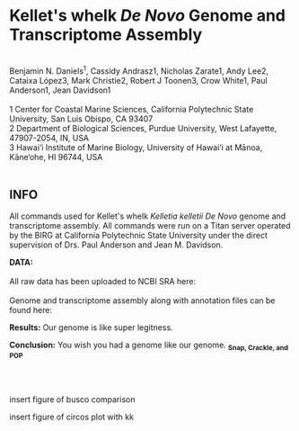 # Kellet's whelk *De Novo* Genome and Transcriptome Assembly
<br>
Benjamin N. Daniels<sup>1</sup>, Cassidy Andrasz1, Nicholas Zarate1, Andy Lee2, Cataixa López3, Mark Christie2, Robert J Toonen3, Crow White1, Paul Anderson1, Jean Davidson1
<br>
<br>
1 Center for Coastal Marine Sciences, California Polytechnic State University, San Luis Obispo, CA 93407
<br>
2 Department of Biological Sciences, Purdue University, West Lafayette, 47907-2054, IN, USA
<br>
3 Hawai‘i Institute of Marine Biology, University of Hawai‘i at Mānoa, Kāne‘ohe, HI 96744, USA
<br>

<br>

## INFO
All commands used for Kellet's whelk *Kelletia kelletii* *De Novo* genome and transcriptome assembly. All commands were run on a Titan server operated by the BIRG at California Polytechnic State University under the direct supervision of Drs. Paul Anderson and Jean M. Davidson.

**DATA:** 
<br>
<br>
All raw data has been uploaded to NCBI SRA here: 
<br>
<br>
Genome and transcriptome assembly along with annotation files can be found here: 
<br>

**Results:** Our genome is like super legitness.

**Conclusion:** You wish you had a genome like our genome. <sub>**Snap, Crackle, and POP**</sub>

<br>
<br>


insert figure of busco comparison

insert figure of circos plot with kk

